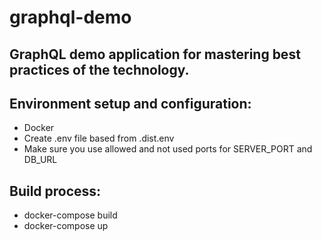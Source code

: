 # graphql-demo

## GraphQL demo application for mastering best practices of the technology.

## Environment setup and configuration:
- Docker
- Create .env file based from .dist.env
- Make sure you use allowed and not used ports for SERVER_PORT and DB_URL

## Build process:
- docker-compose build
- docker-compose up
